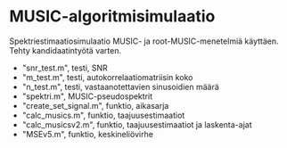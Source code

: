 # MUSIC-algoritmisimulaatio

Spektriestimaatiosimulaatio MUSIC- ja root-MUSIC-menetelmiä käyttäen. Tehty kandidaatintyötä varten.

- "snr_test.m", testi, SNR
- "m_test.m", testi, autokorrelaatiomatriisin koko
- "n_test.m", testi, vastaanotettavien sinusoidien määrä
- "spektri.m", MUSIC-pseudospektrit
- "create_set_signal.m", funktio, aikasarja
- "calc_musics.m", funktio, taajuusestimaatiot
- "calc_musicsv2.m", funktio, taajuusestimaatiot ja laskenta-ajat
- "MSEv5.m", funktio, keskineliövirhe
